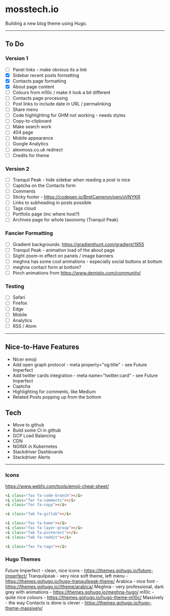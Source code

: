 # mosstech.io

Building a new blog theme using Hugo.

---

## To Do

### Version 1

- [ ] Panel links - make obvious its a link
- [x] Sidebar recent posts formatting
- [x] Contacts page formatting
- [x] About page content
- [ ] Colours from m10c / make it look a bit different
- [ ] Contacts page processing
- [ ] Post links to include date in URL / permalinking
- [ ] Share menu
- [ ] Code highlighting for GHM not working - needs styles
- [ ] Copy-to-clipboard
- [ ] Make search work
- [ ] 404 page
- [ ] Mobile appearance
- [ ] Google Analytics
- [ ] alexmoss.co.uk redirect
- [ ] Credits for theme

### Version 2

- [ ] Tranquil Peak - hide sidebar when reading a post is nice
- [ ] Captcha on the Contacts form
- [ ] Comments
- [ ] Sticky footer - https://codepen.io/BretCameron/pen/oVNYKR
- [ ] Links to subheading in posts possible
- [ ] Tags cloud
- [ ] Portfolio page (inc where host?)
- [ ] Archives page for whole taxonomy (Tranquil Peak)

### Fancier Formatting

- [ ] Gradient backgrounds: https://gradienthunt.com/gradient/1955
- [ ] Tranquil Peak - animation load of the about page
- [ ] Slight zoom-in effect on panels / image banners
- [ ] meghna has some cool animations - especially social buttons at bottom
- [ ] meghna contact form at bottom?
- [ ] Pinch animations from https://www.demisto.com/community/

### Testing

- [ ] Safari
- [ ] Firefox
- [ ] Edge
- [ ] Mobile
- [ ] Analytics
- [ ] RSS / Atom

---

## Nice-to-Have Features

- Nicer emoji
- Add open graph protocol - meta property="og:title" - see Future Imperfect
- Add twitter cards integration - meta name="twitter:card" - see Future Imperfect
- Captcha
- Highlighting for comments, like Medium
- Related Posts popping up from the bottom

## Tech

- Move to github
- Build some CI in github
- GCP Load Balancing
- CDN
- NGINX in Kubernetes
- Stackdriver Dashboards
- Stackdriver Alerts

---

### Icons

https://www.webfx.com/tools/emoji-cheat-sheet/

```html
<i class="fas fa-code-branch"></i>
<i class="far fa-comments"></i>
<i class="far fa-copy"></i>

<i class="fab fa-gitlab"></i>

<i class="fas fa-home"></i>
<i class="fas fa-layer-group"></i>
<i class="fab fa-pinterest"></i>
<i class="fab fa-reddit"></i>

<i class="fas fa-tags"></i>
```

### Hugo Themes

Future Imperfect - clean, nice icons - https://themes.gohugo.io/future-imperfect/
Tranquilpeak - very nice soft theme, left menu - https://themes.gohugo.io/hugo-tranquilpeak-theme/
Arabica - nice font - https://themes.gohugo.io//theme/arabica/
Meghna - very professional, dark grey with animations - https://themes.gohugo.io/meghna-hugo/
m10c - quite nice colours - https://themes.gohugo.io/hugo-theme-m10c/
Massively - the way Contacts is done is clever - https://themes.gohugo.io/hugo-theme-massively/

